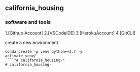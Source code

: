 ## california_housing


### software and tools 
1.[Github Account]
2.[VSCodeIDE] 
3.[HerokuAccount]
4.[GitCLI]


create a new environment 


````
conda create -p venv python==3.7 -y
activate venv/
````"# california_housing-" 
#   c a l i f o r n i a _ h o u s i n g -  
 